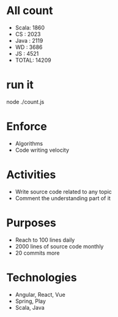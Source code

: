 # All count
- Scala:	1860
- CS   :	2023
- Java :	2119
- WD   :	3686
- JS   :	4521
- TOTAL:	14209

# run it
node ./count.js
    
# Enforce
* Algorithms
* Code writing velocity

# Activities
* Write source code related to any topic
* Comment the understanding part of it
    
# Purposes
* Reach to 100 lines daily
* 2000 lines of source code monthly
* 20 commits more

# Technologies
* Angular, React, Vue
* Spring, Play
* Scala, Java
